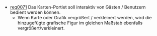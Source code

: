 * [req0071](https://github.com/PolitAktiv/politaktiv-requirements/tree/master/de/requirements/req0071.md) Das Karten-Portlet soll interaktiv von Gästen / Benutzern bedient werden können.
  * Wenn Karte oder Grafik vergrößert / verkleinert werden, wird die hinzugefügte grafische Figur im gleichen Maßstab ebenfalls vergrößert/verkleinert.